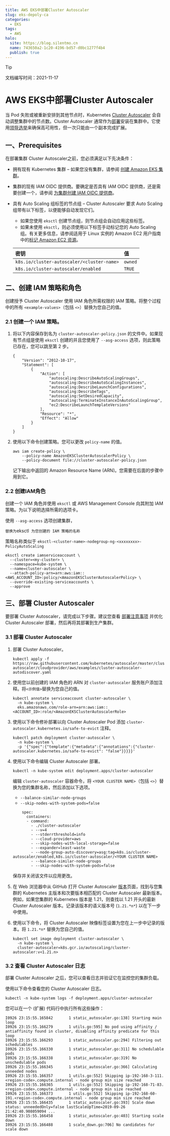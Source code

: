 ```yaml
---
title: AWS EKS中部署Cluster Autoscaler
slug: eks-depoly-ca
categories:
  - EKS
tags:
  - AWS
halo:
  site: https://blog.silentmo.cn
  name: 743650a2-1c20-4196-bd57-d0bc1277f4b4
  publish: true
---
```


> [!TIP]
>
> 文档编写时间：2021-11-17

# AWS EKS中部署Cluster Autoscaler

当 Pod 失败或被重新安排到其他节点时，Kubernetes [Cluster Autoscaler](https://github.com/kubernetes/autoscaler/tree/master/cluster-autoscaler) 会自动调整集群中的节点数。Cluster Autoscaler 通常作为[部署](https://github.com/kubernetes/autoscaler/tree/master/cluster-autoscaler/cloudprovider/aws/examples)安装在集群中。它使用[领导选举](https://en.wikipedia.org/wiki/Leader_election)来确保高可用性，但一次只能由一个副本完成扩展。

## 一、Prerequisites

在部署集群 Cluster Autoscaler之前，您必须满足以下先决条件：

- 拥有现有 Kubernetes 集群 – 如果您没有集群，请参阅 [创建 Amazon EKS 集群](https://docs.aws.amazon.com/zh_cn/eks/latest/userguide/create-cluster.html)。

- 集群的现有 IAM OIDC 提供商。要确定是否具有 IAM OIDC 提供商，还是需要创建一个，请参阅 [为集群创建 IAM OIDC 提供商](https://docs.aws.amazon.com/zh_cn/eks/latest/userguide/enable-iam-roles-for-service-accounts.html)。

- 具有 Auto Scaling 组标签的节点组 – Cluster Autoscaler 要求 Auto Scaling 组带有以下标签，以便能够自动发现它们。

  - 如果您使用 `eksctl` 创建节点组，则节点组会自动应用这些标签。
  - 如果未使用 `eksctl`，则必须使用以下标签手动标记您的 Auto Scaling 组。有关更多信息，请参阅适用于 Linux 实例的 Amazon EC2 用户指南 中的[标记 Amazon EC2 资源](https://docs.aws.amazon.com/AWSEC2/latest/UserGuide/Using_Tags.html)。

  | 密钥                                       | 值      |
  | :----------------------------------------- | :------ |
  | `k8s.io/cluster-autoscaler/<cluster-name>` | `owned` |
  | `k8s.io/cluster-autoscaler/enabled`        | `TRUE`  |

## 二、创建 IAM 策略和角色

创建授予 Cluster Autoscaler 使用 IAM 角色所需权限的 IAM 策略。将整个过程中的所有 `<example-values>`（包括 `<>`）替换为您自己的值。

### 2.1 创建一个 IAM 策略。

1. 将以下内容保存到名为 `cluster-autoscaler-policy.json` 的文件中。如果现有节点组是使用 `eksctl` 创建的并且您使用了 `--asg-access` 选项，则此策略已存在，您可以跳至第 2 步。

   ```
   {
       "Version": "2012-10-17",
       "Statement": [
           {
               "Action": [
                   "autoscaling:DescribeAutoScalingGroups",
                   "autoscaling:DescribeAutoScalingInstances",
                   "autoscaling:DescribeLaunchConfigurations",
                   "autoscaling:DescribeTags",
                   "autoscaling:SetDesiredCapacity",
                   "autoscaling:TerminateInstanceInAutoScalingGroup",
                   "ec2:DescribeLaunchTemplateVersions"
               ],
               "Resource": "*",
               "Effect": "Allow"
           }
       ]
   }
   ```

2. 使用以下命令创建策略。您可以更改 `policy-name` 的值。

   ```
   aws iam create-policy \
       --policy-name AmazonEKSClusterAutoscalerPolicy \
       --policy-document file://cluster-autoscaler-policy.json
   ```

   记下输出中返回的 Amazon Resource Name (ARN)。您需要在后面的步骤中用到它。

### 2.2 创建IAM角色

创建一个 IAM 角色并使用 `eksctl` 或 AWS Management Console 向其附加 IAM 策略。为以下说明选择所需的选项卡。

使用 `--asg-access` 选项创建集群，

<AmazonEKSClusterAutoscalerPolicy>` 替换为 `eksctl` 为您创建的 IAM 策略的名称` 

 策略名称类似于 `eksctl-<cluster-name>-nodegroup-ng-<xxxxxxxx>-PolicyAutoScaling`

```shell
eksctl create iamserviceaccount \
  --cluster=<my-cluster> \
  --namespace=kube-system \
  --name=cluster-autoscaler \
  --attach-policy-arn=arn:aws:iam::<AWS_ACCOUNT_ID>:policy/<AmazonEKSClusterAutoscalerPolicy> \
  --override-existing-serviceaccounts \
  --approve
```

## 三、部署 Cluster Autoscaler

要部署 Cluster Autoscaler，请完成以下步骤。建议您查看 [部署注意事项](https://docs.aws.amazon.com/zh_cn/eks/latest/userguide/cluster-autoscaler.html#ca-deployment-considerations) 并优化 Cluster Autoscaler 部署，然后再将其部署到生产集群。

### 3.1 部署 Cluster Autoscaler

1. 部署 Cluster Autoscaler。

   ```
   kubectl apply -f https://raw.githubusercontent.com/kubernetes/autoscaler/master/cluster-autoscaler/cloudprovider/aws/examples/cluster-autoscaler-autodiscover.yaml
   ```

2. 使用您以前创建的 IAM 角色的 ARN 对 `cluster-autoscaler` 服务账户添加注释。将`<示例值>`替换为您自己的值。

   ```
   kubectl annotate serviceaccount cluster-autoscaler \
     -n kube-system \
     eks.amazonaws.com/role-arn=arn:aws:iam::<ACCOUNT_ID>:role/<AmazonEKSClusterAutoscalerRole>
   ```

3. 使用以下命令修补部署以向 Cluster Autoscaler Pod 添加 `cluster-autoscaler.kubernetes.io/safe-to-evict` 注释。

   ```
   kubectl patch deployment cluster-autoscaler \
     -n kube-system \
     -p '{"spec":{"template":{"metadata":{"annotations":{"cluster-autoscaler.kubernetes.io/safe-to-evict": "false"}}}}}'
   ```

4. 使用以下命令编辑 Cluster Autoscaler 部署。

   ```
   kubectl -n kube-system edit deployment.apps/cluster-autoscaler
   ```

   编辑 `cluster-autoscaler` 容器命令，将 `<YOUR CLUSTER NAME>`（包括 `<>`）替换为您的集群名称，然后添加以下选项。

   - `--balance-similar-node-groups`
   - `--skip-nodes-with-system-pods=false`

   ```
       spec:
         containers:
         - command:
           - ./cluster-autoscaler
           - --v=4
           - --stderrthreshold=info
           - --cloud-provider=aws
           - --skip-nodes-with-local-storage=false
           - --expander=least-waste
           - --node-group-auto-discovery=asg:tag=k8s.io/cluster-autoscaler/enabled,k8s.io/cluster-autoscaler/<YOUR CLUSTER NAME>
           - --balance-similar-node-groups
           - --skip-nodes-with-system-pods=false
   ```

   保存并关闭该文件以应用更改。

5. 在 Web 浏览器中从 GitHub 打开 Cluster Autoscaler [版本](https://github.com/kubernetes/autoscaler/releases)页面，找到与您集群的 Kubernetes 主版本和次要版本相匹配的 Cluster Autoscaler 最新版本。例如，如果您集群的 Kubernetes 版本是 1.21，则查找以 1.21 开头的最新 Cluster Autoscaler 版本。记录该版本的语义版本号 (`1.21.*n*`) 以在下一步中使用。

6. 使用以下命令，将 Cluster Autoscaler 映像标签设置为您在上一步中记录的版本。将 `1.21.*n*` 替换为您自己的值。

   ```
   kubectl set image deployment cluster-autoscaler \
     -n kube-system \
     cluster-autoscaler=k8s.gcr.io/autoscaling/cluster-autoscaler:v<1.21.n>
   ```

### 3.2 查看 Cluster Autoscaler 日志

部署 Cluster Autoscaler 之后，您可以查看日志并验证它在监控您的集群负载。

使用以下命令查看您的 Cluster Autoscaler 日志。

```
kubectl -n kube-system logs -f deployment.apps/cluster-autoscaler
```

您可以在一个 (扩展) 代码行中执行所有这些操作：

```
I0926 23:15:55.165842       1 static_autoscaler.go:138] Starting main loop
I0926 23:15:55.166279       1 utils.go:595] No pod using affinity / antiaffinity found in cluster, disabling affinity predicate for this loop
I0926 23:15:55.166293       1 static_autoscaler.go:294] Filtering out schedulables
I0926 23:15:55.166330       1 static_autoscaler.go:311] No schedulable pods
I0926 23:15:55.166338       1 static_autoscaler.go:319] No unschedulable pods
I0926 23:15:55.166345       1 static_autoscaler.go:366] Calculating unneeded nodes
I0926 23:15:55.166357       1 utils.go:552] Skipping ip-192-168-3-111.<region-code>.compute.internal - node group min size reached
I0926 23:15:55.166365       1 utils.go:552] Skipping ip-192-168-71-83.<region-code>.compute.internal - node group min size reached
I0926 23:15:55.166373       1 utils.go:552] Skipping ip-192-168-60-191.<region-code>.compute.internal - node group min size reached
I0926 23:15:55.166435       1 static_autoscaler.go:393] Scale down status: unneededOnly=false lastScaleUpTime=2019-09-26 21:42:40.908059094 ...
I0926 23:15:55.166458       1 static_autoscaler.go:403] Starting scale down
I0926 23:15:55.166488       1 scale_down.go:706] No candidates for scale down
```
